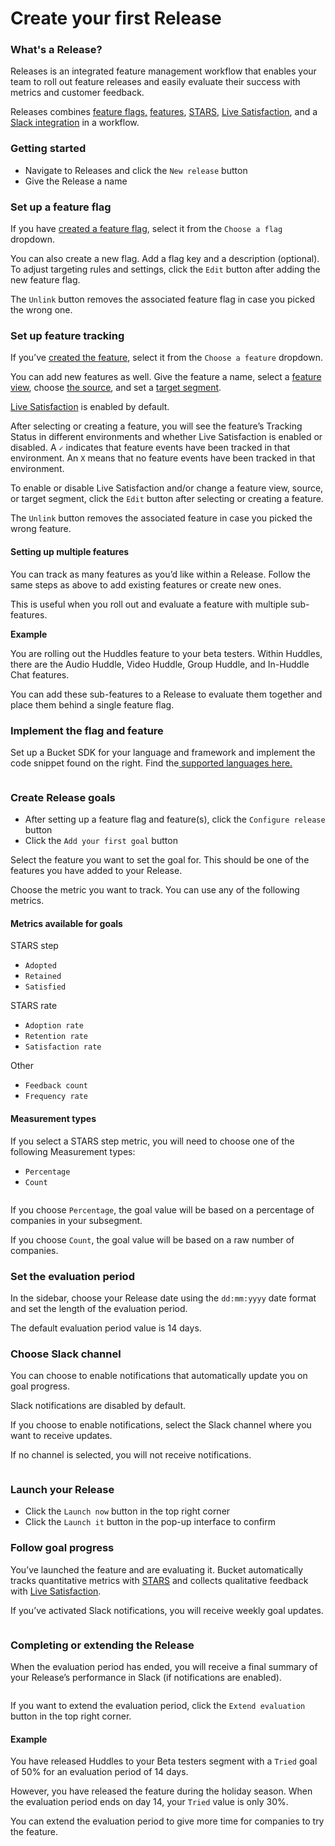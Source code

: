 # Create your first Release

### What's a Release?

Releases is an integrated feature management workflow that enables your team to roll out feature releases and easily evaluate their success with metrics and customer feedback.

Releases combines [feature flags,](../introduction/concepts/feature-flag.md) [features](../introduction/concepts/feature/), [STARS](../introduction/concepts/feature/stars.md), [Live Satisfaction](../introduction/concepts/feature/live-satisfaction.md), and a [Slack integration](../integrations/slack.md) in a workflow.

### Getting started&#x20;

* Navigate to Releases and click the `New release` button
* Give the Release a name

### Set up a feature flag

If you have [created a feature flag](create-your-first-feature-flag.md), select it from the `Choose a flag` dropdown.

You can also create a new flag. Add a flag key and a description (optional). To adjust targeting rules and settings, click the `Edit` button after adding the new feature flag.&#x20;

The `Unlink` button removes the associated feature flag in case you picked the wrong one.&#x20;

### Set up feature tracking

If you’ve [created the feature](create-your-first-feature.md), select it from the `Choose a feature` dropdown.

You can add new features as well. Give the feature a name, select a [feature view](https://docs.bucket.co/product-handbook/create-your-first-feature#select-a-feature-view), choose [the source](https://docs.bucket.co/product-handbook/create-your-first-feature#choose-the-source), and set a [target segment](https://docs.bucket.co/product-handbook/create-your-first-feature#select-a-target-segment).&#x20;

[Live Satisfaction](automated-feedback-changes.md) is enabled by default.

After selecting or creating a feature, you will see the feature’s Tracking Status in different environments and whether Live Satisfaction is enabled or disabled. A `✓` indicates that feature events have been tracked in that environment. An `X` means that no feature events have been tracked in that environment.&#x20;

To enable or disable Live Satisfaction and/or change a feature view, source, or target segment, click the `Edit` button after selecting or creating a feature.&#x20;

The `Unlink` button removes the associated feature in case you picked the wrong feature.

#### Setting up multiple features

You can track as many features as you’d like within a Release. Follow the same steps as above to add existing features or create new ones.

This is useful when you roll out and evaluate a feature with multiple sub-features.&#x20;

**Example**

You are rolling out the Huddles feature to your beta testers. Within Huddles, there are the Audio Huddle, Video Huddle, Group Huddle, and In-Huddle Chat features.&#x20;

You can add these sub-features to a Release to evaluate them together and place them behind a single feature flag.   &#x20;

### Implement the flag and feature

Set up a Bucket SDK for your language and framework and implement the code snippet found on the right. Find the[ supported languages here.](../quickstart/supported-languages.md)

<figure><img src="../.gitbook/assets/Pre-Release.png" alt=""><figcaption></figcaption></figure>

### Create Release goals

* After setting up a feature flag and feature(s), click the `Configure release` button
* Click the `Add your first goal` button

Select the feature you want to set the goal for. This should be one of the features you have added to your Release.

Choose the metric you want to track. You can use any of the following metrics.

#### Metrics available for goals

STARS step

* `Adopted`
* `Retained`
* `Satisfied`

STARS rate

* `Adoption rate`
* `Retention rate`
* `Satisfaction rate`

Other

* `Feedback count`
* `Frequency rate`

#### Measurement types

If you select a STARS step metric, you will need to choose one of the following Measurement types:

* `Percentage`&#x20;
* `Count`

<figure><img src="../.gitbook/assets/Goal Form.png" alt=""><figcaption></figcaption></figure>

If you choose `Percentage`, the goal value will be based on a percentage of companies in your subsegment.&#x20;

If you choose `Count`, the goal value will be based on a raw number of companies.&#x20;

### Set the evaluation period

In the sidebar, choose your Release date using the `dd:mm:yyyy` date format and set the length of the evaluation period.

The default evaluation period value is 14 days.&#x20;

### Choose Slack channel

You can choose to enable notifications that automatically update you on goal progress.&#x20;

Slack notifications are disabled by default.&#x20;

If you choose to enable notifications, select the Slack channel where you want to receive updates.&#x20;

If no channel is selected, you will not receive notifications.&#x20;

<figure><img src="../.gitbook/assets/Release Goals.png" alt=""><figcaption></figcaption></figure>

### Launch your Release

* Click the `Launch now` button in the top right corner
* Click the `Launch it` button in the pop-up interface to confirm&#x20;

### Follow goal progress

You’ve launched the feature and are evaluating it. Bucket automatically tracks quantitative metrics with [STARS](../introduction/concepts/feature/stars.md) and collects qualitative feedback with [Live Satisfaction](automated-feedback-changes.md).

If you’ve activated Slack notifications, you will receive weekly goal updates.

<figure><img src="../.gitbook/assets/Evaluate Feature.png" alt=""><figcaption></figcaption></figure>

### Completing or extending the Release

When the evaluation period has ended, you will receive a final summary of your Release’s performance in Slack (if notifications are enabled).

<figure><img src="../.gitbook/assets/Iterate Feature V2.png" alt=""><figcaption></figcaption></figure>

If you want to extend the evaluation period, click the `Extend evaluation` button in the top right corner.

#### Example

You have released Huddles to your Beta testers segment with a `Tried` goal of 50% for an evaluation period of 14 days.

However, you have released the feature during the holiday season. When the evaluation period ends on day 14, your `Tried` value is only 30%.&#x20;

You can extend the evaluation period to give more time for companies to try the feature.&#x20;
